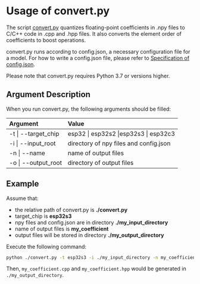 # Usage of convert.py

The script [convert.py](./convert.py) quantizes floating-point coefficients in .npy files to C/C++ code in .cpp and .hpp files. It also converts the element order of coefficients to boost operations.

convert.py runs according to config.json, a necessary configuration file for a model. For how to write a config.json file, please refer to [Specification of config.json](./specification_of_config_json.md).

Please note that convert.py requires Python 3.7 or versions higher.

## Argument Description

When you run convert.py, the following arguments should be filled:

| Argument            | Value                                        |
| :------------------ | :------------------------------------------- |
| -t \| --target_chip | esp32 \| esp32s2 \|esp32s3 \| esp32c3        |
| -i \| --input_root  | directory of npy files and config.json         |
| -n \| --name        | name of output files        |
| -o \| --output_root | directory of output files |



## Example

Assume that:

- the relative path of convert.py is **./convert.py**
- target_chip is **esp32s3**
- npy files and config.json are in directory **./my_input_directory**
- name of output files is **my_coefficient**
- output files will be stored in directory **./my_output_directory**

Execute the following command:

```sh
python ./convert.py -t esp32s3 -i ./my_input_directory -n my_coefficient -o ./my_output_directory
```

Then, `my_coefficient.cpp` and `my_coefficient.hpp` would be generated in `./my_output_directory`.
